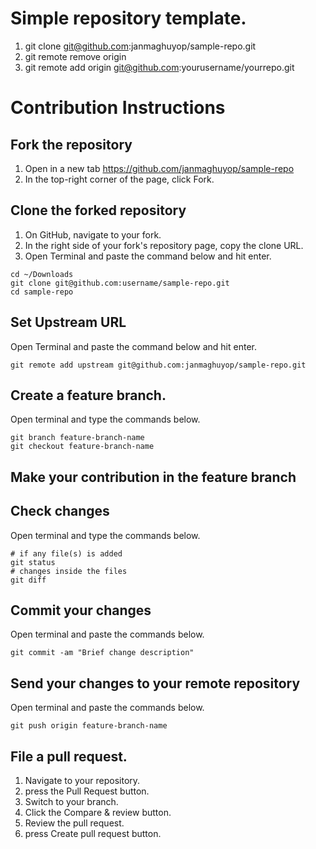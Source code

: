 # Simple repository template.
1. git clone git@github.com:janmaghuyop/sample-repo.git
2. git remote remove origin
3. git remote add origin git@github.com:yourusername/yourrepo.git

# Contribution Instructions

## Fork the repository
1. Open in a new tab https://github.com/janmaghuyop/sample-repo
2. In the top-right corner of the page, click Fork.

## Clone the forked repository
1. On GitHub, navigate to your fork.
2. In the right side of your fork's repository page, copy the clone URL.
3. Open Terminal and paste the command below and hit enter.

```
cd ~/Downloads
git clone git@github.com:username/sample-repo.git
cd sample-repo
```

## Set Upstream URL
Open Terminal and paste the command below and hit enter.
```
git remote add upstream git@github.com:janmaghuyop/sample-repo.git
```

## Create a feature branch.
Open terminal and type the commands below.
```
git branch feature-branch-name
git checkout feature-branch-name
```

## Make your contribution in the feature branch


## Check changes
Open terminal and type the commands below.
```
# if any file(s) is added
git status
# changes inside the files
git diff
```

## Commit your changes
Open terminal and paste the commands below.
```
git commit -am "Brief change description"
```

## Send your changes to your remote repository
Open terminal and paste the commands below.
```
git push origin feature-branch-name
```

## File a pull request.
1. Navigate to your repository.
2. press the Pull Request button.
3. Switch to your branch.
4. Click the Compare & review button.
5. Review the pull request.
6. press Create pull request button.
